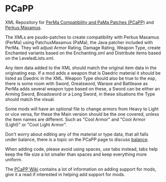 PCaPP
=====

XML Repository for [PerMa Compatibility and PaMa Patches (PCaPP)](http://www.nexusmods.com/skyrim/mods/59257) and [Perkus Maxamus](http://www.nexusmods.com/skyrim/mods/59849).

The XMLs are psudo-patches to create compatibility with Perkus Maxamus (PerMa) using PatchusMaxamus (PaMa), the Java patcher included with PerMa. They will adjust Armor Rating, Damage Rating, Weapon Type, create Enchanted variants based on the Enchanting.xml and Distribute items based on the LeveledLists.xml.

Any item data added to the XML should match the original item data in the originating esp. If a mod adds a weapon that is Daedric material it should be listed as Daedric in the XML. Weapon Type should also be true to the esp, there is some room with Sword, Greatsword, Waraxe and Battleaxe as PerMa adds several weapon type based on these, a Sword can be either an Arming Sword, Broadsword or a Long Sword, in these situations the Type should match the visual.

Some mods will have an optional file to change armors from Heavy to Light or vice versa, for these the Main version should be the one covered, unless the item names are different. Such as "Cool Armor" and "Cool Armor (Light)" or "Cool Light Armor". 

Don't worry about editing any of the material or type data, that all falls under balance, there is a topic on the PCaPP page to discuss [balance](http://www.nexusmods.com/skyrim/mods/59257/?tab=5&&navtag=http%3A%2F%2Fwww.nexusmods.com%2Fskyrim%2Fajax%2Fcomments%2F%3Fmod_id%3D59257%26page%3D1%26sort%3DDESC%26pid%3D0%26thread_id%3D2340894&pUp=1).

When adding code, please avoid using spaces, use tabs instead, tabs help keep the file size a lot smaller than spaces and keep everything more uniform.

The [PCaPP Wiki](https://github.com/Raulfin/PCaPP/wiki) contains a lot of information on adding support for mods, give it a read if interested in helping add support for mods.
